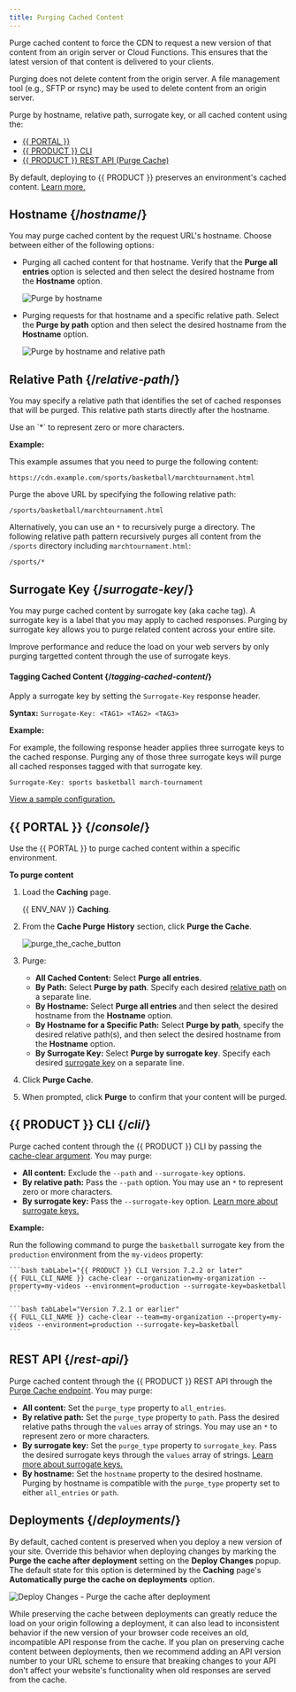 ```yaml
---
title: Purging Cached Content
---
```


Purge cached content to force the CDN to request a new version of that content from an origin server or Cloud Functions. This ensures that the latest version of that content is delivered to your clients.

<Callout type="info">

  Purging does not delete content from the origin server. A file management tool (e.g., SFTP or rsync) may be used to delete content from an origin server.

</Callout>

Purge by hostname, relative path, surrogate key, or all cached content using the:

-   [{{ PORTAL }}](#console)
-   [{{ PRODUCT }} CLI](#cli)
-   [{{ PRODUCT }} REST API (Purge Cache)](#rest-api)

<Callout type="info">

  By default, deploying to {{ PRODUCT }} preserves an environment's cached content. [Learn more.](#deployments)

</Callout>

## Hostname {/*hostname*/}

You may purge cached content by the request URL's hostname. Choose between either of the following options:

-   Purging all cached content for that hostname. Verify that the **Purge all entries** option is selected and then select the desired hostname from the **Hostname** option.

    ![Purge by hostname](/images/v7/performance/caching-hostname.png)

-   Purging requests for that hostname and a specific relative path. Select the **Purge by path** option and then select the desired hostname from the **Hostname** option.

    ![Purge by hostname and relative path](/images/v7/performance/caching-hostname-relative-path.png)

## Relative Path {/*relative-path*/}

You may specify a relative path that identifies the set of cached responses that will be purged. This relative path starts directly after the hostname.

<Tip>
  Use an `*` to represent zero or more characters.
</Tip>

**Example:**

This example assumes that you need to purge the following content:

`https://cdn.example.com/sports/basketball/marchtournament.html`

Purge the above URL by specifying the following relative path:

`/sports/basketball/marchtournament.html`

Alternatively, you can use an `*` to recursively purge a directory. The following relative path pattern recursively purges all content from the `/sports` directory including `marchtournament.html`:

`/sports/*`

## Surrogate Key {/*surrogate-key*/}

You may purge cached content by surrogate key (aka cache tag). A surrogate key is a label that you may apply to cached responses. Purging by surrogate key allows you to purge related content across your entire site.

<Callout type="tip">

  Improve performance and reduce the load on your web servers by only purging targetted content through the use of surrogate keys.

</Callout>

#### Tagging Cached Content {/*tagging-cached-content*/}

Apply a surrogate key by setting the `Surrogate-Key` response header.

**Syntax:** `Surrogate-Key: <TAG1> <TAG2> <TAG3>`

**Example:**

For example, the following response header applies three surrogate keys to the cached response. Purging any of those three surrogate keys will purge all cached responses tagged with that surrogate key.

`Surrogate-Key: sports basketball march-tournament`

[View a sample configuration.](/applications/performance/rules/feature_scenarios#tagging-requests-for-purging)

## {{ PORTAL }} {/*console*/}

Use the {{ PORTAL }} to purge cached content within a specific environment.

**To purge content**

1.  Load the **Caching** page.

    {{ ENV_NAV }} **Caching**.

2.  From the **Cache Purge History** section, click **Purge the Cache**.

    ![purge_the_cache_button](/images/v7/performance/caching-purge-the-cache.png)

3.  Purge:

    -   **All Cached Content:** Select **Purge all entries**.
    -   **By Path:** Select **Purge by path**. Specify each desired [relative path](#relative-path) on a separate line.
    -   **By Hostname:** Select **Purge all entries** and then select the desired hostname from the **Hostname** option. 
    -   **By Hostname for a Specific Path:** Select **Purge by path**, specify the desired relative path(s), and then select the desired hostname from the **Hostname** option.
    -   **By Surrogate Key:** Select **Purge by surrogate key**. Specify each desired [surrogate key](#surrogate-key) on a separate line.

4.  Click **Purge Cache**.

5.  When prompted, click **Purge** to confirm that your content will be purged.

## {{ PRODUCT }} CLI {/*cli*/}

Purge cached content through the {{ PRODUCT }} CLI by passing the [cache-clear argument](/applications/performance/cdn_as_code/cli#cache-clear). You may purge:

-   **All content:** Exclude the `--path` and `--surrogate-key` options.
-   **By relative path:** Pass the `--path` option. You may use an `*` to represent zero or more characters.
-   **By surrogate key:** Pass the `--surrogate-key` option. [Learn more about surrogate keys.](#surrogate-key)

**Example:**

Run the following command to purge the `basketball` surrogate key from the `production` environment from the `my-videos` property:

<SnippetGroup>

    ```bash tabLabel="{{ PRODUCT }} CLI Version 7.2.2 or later"
    {{ FULL_CLI_NAME }} cache-clear --organization=my-organization --property=my-videos --environment=production --surrogate-key=basketball
    ```

    ```bash tabLabel="Version 7.2.1 or earlier"
    {{ FULL_CLI_NAME }} cache-clear --team=my-organization --property=my-videos --environment=production --surrogate-key=basketball
    ```

</SnippetGroup>

## REST API {/*rest-api*/}

Purge cached content through the {{ PRODUCT }} REST API through the [Purge Cache endpoint](https://docs.edg.io/rest_api/#tag/purge-requests/operation/postCacheV01PurgeRequests). You may purge:

-   **All content:** Set the `purge_type` property to `all_entries`.
-   **By relative path:**  Set the `purge_type` property to `path`. Pass the desired relative paths through the `values` array of strings. You may use an `*` to represent zero or more characters.
-   **By surrogate key:**  Set the `purge_type` property to `surrogate_key`. Pass the desired surrogate keys through the `values` array of strings. [Learn more about surrogate keys.](#surrogate-key)
-   **By hostname:** Set the `hostname` property to the desired hostname. Purging by hostname is compatible with the `purge_type` property set to either `all_entries` or `path`.

## Deployments {/*deployments*/}

By default, cached content is preserved when you deploy a new version of your site. Override this behavior when deploying changes by marking the **Purge the cache after deployment** setting on the **Deploy Changes** popup. The default state for this option is determined by the **Caching** page's **Automatically purge the cache on deployments** option.

![Deploy Changes - Purge the cache after deployment](/images/v7/performance/deploy-changes.png)

<Callout type="warning">

  While preserving the cache between deployments can greatly reduce the load on your origin following a deployment, it can also lead to inconsistent behavior if the new version of your browser code receives an old, incompatible API response from the cache. If you plan on preserving cache content between deployments, then we recommend adding an API version number to your URL scheme to ensure that breaking changes to your API don't affect your website's functionality when old responses are served from the cache.

</Callout>
<!--
## Static prerendering after clearing the cache {/*static-prerendering-after-clearing-the-cache*/}

If you have enabled [static prerendering](/applications/performance/static_prerendering), the cache will automatically be repopulated when you clear all entries from the cache (such as when you select _Purge all entries_ in the {{ PORTAL }} or run `{{ FULL_CLI_NAME }} cache-clear` without providing `--path` or `--surrogate-key`). You can view the prerendering progress by clicking on the active deployment for the environment that was cleared.-->

## Automated Purging {/*automated-purging*/}

Automate cache purging through [NPM scripts](#npm-scripts) and [GitHub actions](#github-actions).

### NPM Scripts {/*npm-scripts*/}

Here is an example script you can add to your `package.json` to handle cache clearing for each environment. You can also configure scripts to clear by surrogate key, path, or group (As defined in {{ PRODUCT_NAME }} Console)

These scripts assume that you have created environments called "production", "staging", and "development and you have created a deploy key for your site and added it as a secret in your repo called "{{ PRODUCT_NAME_LOWER }}\_deploy_token".


<SnippetGroup>

    ```js tabLabel="{{ PRODUCT }} CLI Version 7.2.2 or later"
      "scripts": {
        ...
        "clearcache:dev": "{{ FULL_CLI_NAME }} cache-clear --organization=my-organization --property=my{{ PRODUCT_NAME }}App --environment=development --token=${{ PRODUCT_NAME_LOWER }}_deploy_token",
        "clearcache:stage": "{{ FULL_CLI_NAME }} cache-clear --organization=my-organization --property=my{{ PRODUCT_NAME }}App --environment=staging --token=${{ PRODUCT_NAME_LOWER }}_deploy_token",
        "clearcache:prod": "{{ FULL_CLI_NAME }} cache-clear --organization=my-organization --property=my{{ PRODUCT_NAME }}App --environment=production --token=${{ PRODUCT_NAME_LOWER }}_deploy_token",
        "clearcache:prod:pdps": "{{ FULL_CLI_NAME }} cache-clear --organization=my-organization --property=my{{ PRODUCT_NAME }}App --environment=production --surrogate-key=pdp --token=${{ PRODUCT_NAME_LOWER }}_deploy_token",
        "clearcache:prod:plps": "{{ FULL_CLI_NAME }} cache-clear --organization=my-organization --property=my{{ PRODUCT_NAME }}App --environment=production --surrogate-key=plp --token=${{ PRODUCT_NAME_LOWER }}_deploy_token",
        ...
      },
    ```

    ```js tabLabel="Version 7.2.1 or earlier"
      "scripts": {
        ...
        "clearcache:dev": "{{ FULL_CLI_NAME }} cache-clear --team=my-organization --property=my{{ PRODUCT_NAME }}App --environment=development --token=${{ PRODUCT_NAME_LOWER }}_deploy_token",
        "clearcache:stage": "{{ FULL_CLI_NAME }} cache-clear --team=my-organization --property=my{{ PRODUCT_NAME }}App --environment=staging --token=${{ PRODUCT_NAME_LOWER }}_deploy_token",
        "clearcache:prod": "{{ FULL_CLI_NAME }} cache-clear --team=my-organization --property=my{{ PRODUCT_NAME }}App --environment=production --token=${{ PRODUCT_NAME_LOWER }}_deploy_token",
        "clearcache:prod:pdps": "{{ FULL_CLI_NAME }} cache-clear --team=my-organization --property=my{{ PRODUCT_NAME }}App --environment=production --surrogate-key=pdp --token=${{ PRODUCT_NAME_LOWER }}_deploy_token",
        "clearcache:prod:plps": "{{ FULL_CLI_NAME }} cache-clear --team=my-organization --property=my{{ PRODUCT_NAME }}App --environment=production --surrogate-key=plp --token=${{ PRODUCT_NAME_LOWER }}_deploy_token",
        ...
      },
    ```

</SnippetGroup>

### GitHub Actions {/*github-actions*/}

Here is an example GitHub action that clears the cache at a scheduled time using the jobs defined in your `package.json`

```yml
# Add this file to your project at .github/workflows/clear-cache.yml
#
# This GitHub action clears the sites PRODUCTION cache at 09:15AM UTC every day.
#
# The schedule syntax is standard cron syntax
# minute  hour  day-of-month  month day-of-week
#   *      *         *          *        *
#
# 1.) This example depends on a script being defined in your package.json called clearcache:prod
#
# In order for this action to clear your cache, you must create a deploy token from the site settings page
# in {{ APP_URL }} and configure it as a secret called "{{ PRODUCT_NAME_LOWER }}_deploy_token" in your repo on GitHub.

name: Clear PRODUCTION cache at 5am
on:
  schedule:
    - cron: '15 9 * * *'
jobs:
  clear-the-cache:
    runs-on: ubuntu-latest
    steps:
      - name: Extract branch name
        shell: bash
        run: echo "BRANCH_NAME=$(echo ${GITHUB_REF#refs/heads/} | sed 's/\//_/g')" >> $GITHUB_ENV
      - uses: actions/checkout@v1
      - uses: actions/setup-node@v1
        with:
          node-version: 14
          registry-url: https://npm-proxy.fury.io/layer0/
      - name: Cache node modules
        uses: actions/cache@v1
        env:
          cache-name: cache-node-modules
        with:
          path: ~/.npm # npm cache files are stored in `~/.npm` on Linux/macOS
          key: ${{ runner.os }}-build-${{ env.cache-name }}-${{ hashFiles('**/package-lock.json') }}
          restore-keys: |
            ${{ runner.os }}-build-${{ env.cache-name }}-
            ${{ runner.os }}-build-
            ${{ runner.os }}-
      - run: npm ci
      - name: Clear cache in production
        run: npm run clearcache:prod
        env:
          {{ PRODUCT_NAME_LOWER }}_deploy_token: ${{secrets.{{ PRODUCT_NAME_LOWER }}_deploy_token}}
```
